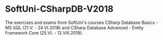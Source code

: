# SoftUni-CSharpDB-V2018
The exercises and exams from SoftUni's courses CSharp Database Basics - MS SQL (21.V. - 24.VI.2018) and CSharp Database Advanced - Entity Framework Core (25.VI. - 12.VIII.2018).
